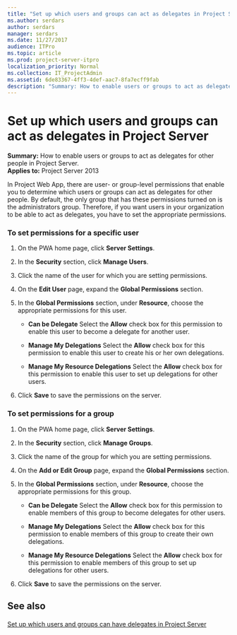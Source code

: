 ```yaml
---
title: "Set up which users and groups can act as delegates in Project Server"
ms.author: serdars
author: serdars
manager: serdars
ms.date: 11/27/2017
audience: ITPro
ms.topic: article
ms.prod: project-server-itpro
localization_priority: Normal
ms.collection: IT_ProjectAdmin
ms.assetid: 6de83367-4ff3-4def-aac7-8fa7ecff9fab
description: "Summary: How to enable users or groups to act as delegates for other people in Project Server."
---
```


# Set up which users and groups can act as delegates in Project Server
 
 **Summary:** How to enable users or groups to act as delegates for other people in Project Server.<br/>
**Applies to:** Project Server 2013
  
In Project Web App, there are user- or group-level permissions that enable you to determine which users or groups can act as delegates for other people. By default, the only group that has these permissions turned on is the administrators group. Therefore, if you want users in your organization to be able to act as delegates, you have to set the appropriate permissions.
  
### To set permissions for a specific user

1. On the PWA home page, click **Server Settings**.
    
2. In the **Security** section, click **Manage Users**.
    
3. Click the name of the user for which you are setting permissions.
    
4. On the **Edit User** page, expand the **Global Permissions** section.
    
5. In the **Global Permissions** section, under **Resource**, choose the appropriate permissions for this user.
    
   - **Can be Delegate** Select the **Allow** check box for this permission to enable this user to become a delegate for another user.
    
   - **Manage My Delegations** Select the **Allow** check box for this permission to enable this user to create his or her own delegations.
    
   - **Manage My Resource Delegations** Select the **Allow** check box for this permission to enable this user to set up delegations for other users.
    
6. Click **Save** to save the permissions on the server.
    
### To set permissions for a group

1. On the PWA home page, click **Server Settings**.
    
2. In the **Security** section, click **Manage Groups**.
    
3. Click the name of the group for which you are setting permissions.
    
4. On the **Add or Edit Group** page, expand the **Global Permissions** section.
    
5. In the **Global Permissions** section, under **Resource**, choose the appropriate permissions for this group.
    
   - **Can be Delegate** Select the **Allow** check box for this permission to enable members of this group to become delegates for other users.
    
   - **Manage My Delegations** Select the **Allow** check box for this permission to enable members of this group to create their own delegations.
    
   - **Manage My Resource Delegations** Select the **Allow** check box for this permission to enable members of this group to set up delegations for other users.
    
6. Click **Save** to save the permissions on the server.
    
## See also

#### 

[Set up which users and groups can have delegates in Project Server](set-up-which-users-and-groups-can-have-delegates-in-project-server.md)

